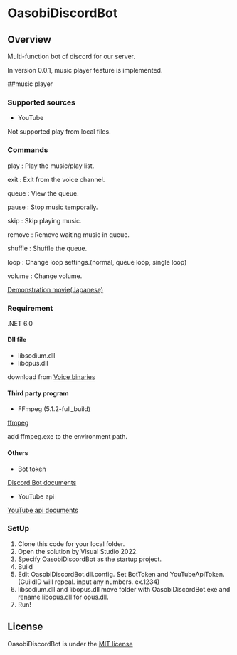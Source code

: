 # OasobiDiscordBot
## Overview
Multi-function bot of discord for our server.

In version 0.0.1, music player feature is implemented.

##music player
### Supported sources
* YouTube

Not supported play from local files.

### Commands
play : Play the music/play list.

exit : Exit from the voice channel.

queue : View the queue.

pause : Stop music temporally.

skip : Skip playing music.

remove : Remove waiting music in queue.

shuffle : Shuffle the queue.

loop : Change loop settings.(normal, queue loop, single loop)

volume : Change volume.

[Demonstration movie(Japanese)](https://youtu.be/Xrl6I_8ZZJo)

### Requirement
.NET 6.0

#### Dll file
* libsodium.dll
* libopus.dll

download from [Voice binaries](https://github.com/discord-net/Discord.Net/blob/dev/voice-natives/vnext_natives_win32_x64.zip)

#### Third party program
* FFmpeg (5.1.2-full_build)

[ffmpeg](https://www.gyan.dev/ffmpeg/builds/)

add ffmpeg.exe to the environment path.

#### Others
* Bot token

[Discord Bot documents](https://discord.com/developers/docs/intro)

* YouTube api

[YouTube api documents](https://developers.google.com/youtube/v3/getting-started)

### SetUp
1. Clone this code for your local folder.
2. Open the solution by Visual Studio 2022.
3. Specify OasobiDiscordBot as the startup project.
4. Build
5. Edit OasobiDiscordBot.dll.config. Set BotToken and YouTubeApiToken.
(GuildID will repeal. input any numbers. ex.1234)
6. libsodium.dll and libopus.dll move folder with OasobiDiscordBot.exe and rename libopus.dll for opus.dll.
7. Run!

## License
OasobiDiscordBot is under the [MIT license](LICENSE)
